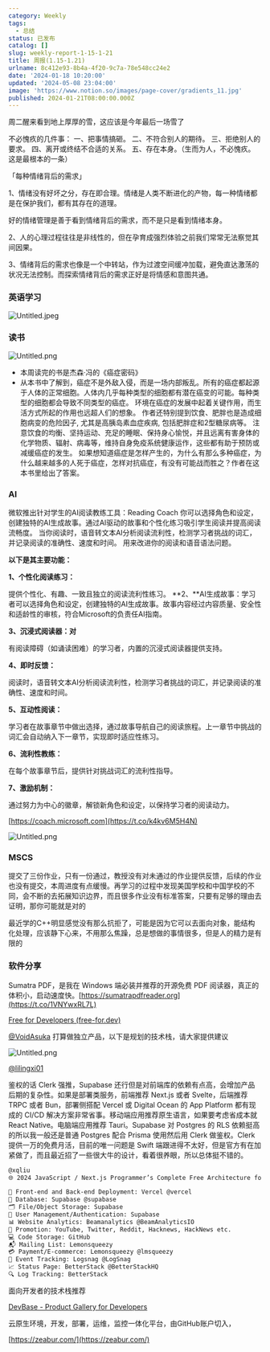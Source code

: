 ```yaml
---
category: Weekly
tags:
  - 总结
status: 已发布
catalog: []
slug: weekly-report-1-15-1-21
title: 周报(1.15-1.21)
urlname: 8c412e93-8b4a-4f20-9c7a-78e548cc24e2
date: '2024-01-18 10:20:00'
updated: '2024-05-08 23:04:00'
image: 'https://www.notion.so/images/page-cover/gradients_11.jpg'
published: 2024-01-21T08:00:00.000Z
---
```


周二醒来看到地上厚厚的雪，这应该是今年最后一场雪了


不必愧疚的几件事：
一、把事情搞砸。
二、不符合别人的期待。
三、拒绝别人的要求。
四、离开或终结不合适的关系。
五、存在本身。（生而为人，不必愧疚。这是最根本的一条）


「每种情绪背后的需求」


1、情绪没有好坏之分，存在即合理。情绪是人类不断进化的产物，每一种情绪都是在保护我们，都有其存在的道理。


好的情绪管理是善于看到情绪背后的需求，而不是只是看到情绪本身。


2、人的心理过程往往是非线性的，但在孕育成强烈体验之前我们常常无法察觉其间因果。


3、情绪背后的需求也像是一个中转站，作为过渡空间缓冲加载，避免直达激荡的状况无法控制。而探索情绪背后的需求正好是将情感和意图共通。


### 英语学习


![Untitled.jpeg](https://prod-files-secure.s3.us-west-2.amazonaws.com/5d24fe63-e567-4804-86f9-9fdc62e13082/faec46dc-9da5-4799-b905-c316418f1168/Untitled.jpeg?X-Amz-Algorithm=AWS4-HMAC-SHA256&X-Amz-Content-Sha256=UNSIGNED-PAYLOAD&X-Amz-Credential=ASIAZI2LB466U75XBJBT%2F20250410%2Fus-west-2%2Fs3%2Faws4_request&X-Amz-Date=20250410T053931Z&X-Amz-Expires=3600&X-Amz-Security-Token=IQoJb3JpZ2luX2VjECUaCXVzLXdlc3QtMiJHMEUCIQDTwz%2FqHe05nCymEy3vpUk6lA8ip2%2BZGENkI4d1FA4C3QIgMZRCSs1D7uBqHn621ejZtJHe3DSqDxwvukUx169Bb6YqiAQInv%2F%2F%2F%2F%2F%2F%2F%2F%2F%2FARAAGgw2Mzc0MjMxODM4MDUiDK9e%2FlaD1JDRARkWPyrcA9ci8VmWUf4qJS0d0R5VGKK070yi9sNdwRsOnHdFZ4sfWbVK%2FSZYnJt0hxAu7cLXhgdF0pP%2BtU%2F%2BcDuMHgBX9BhTzNouJ0x%2Bf5KkeDxrcgEpoMKmDeLOJl%2BO7knG9xb0OgDUb25Q1PfJ8sdEwiT7E3wmnSnrbjFJv1cE76jPeZ5PsD%2BJwbgNIdazHZF6BmT1OUHWfjnWpQTmDf3VUG8buO6%2BOZKvnyVH5OrZy%2BxF0l5ylLknAdfdtS9vdwNbDPSqqFPbcenrlFcqHVMsSlPVPxBEnBxLkxvP%2FlRCOqJCd3uM7lF0wGvIpnrrfYXr8m%2FpQQkdyHK%2FSI%2BpDgOoqKHRqFZvVGQuKwR0BbHneXKFf7n0eYVMFQk4%2B2lXGh3AXLC8Q9zWaZ4jFmeYwyMAAr9M13sOW%2FSzLQBcDRZo9kN%2BOaa79B1cCr%2FiHxbrpU9fudU1xLyWjKrjUHRdLJ4d%2Bs9F5jcT0hnDBgHLbrbVyFCwMHBO1WKanneyz%2FZxtUyvLNj6npC2ogvasfZp3untg7fJSnNnAqdUQEP3lMNB%2F9FHcdqeHLgFt0yS7ljrP9l3QTml5ZcDa9mkCZJozFd%2FxbaNnfIWQTANqx%2BBPPkzPcVndRUVFxy8uvSf%2FjU%2BktsHMOyl3b8GOqUBiqPWoiG5f9loBVzS92CTCL2dyUCu4oJWM3985DLDQ%2FSahF1yzV0%2BxtOv3j39jM2zPOfGGMoDc8uRTTxUpbc2u6CodM8tLG70FBUxnS1Ib1iNRaKsrDbURVn57BbP9dwUZw0L%2F3tu7XvYYsLVRt4Pl0osBm64Kr%2FCTak8tT3pWHpx%2FyLAMJ5tLzXAlkzFRmeS1WgisdvlDaIxS%2FL%2BqDL8%2BaerY7C4&X-Amz-Signature=15a84ca9c4454b0d9932a0fbf5eea32bbb16c18db88e5f6d1bd3480c0963f4db&X-Amz-SignedHeaders=host&x-id=GetObject)


### 读书


![Untitled.png](https://prod-files-secure.s3.us-west-2.amazonaws.com/5d24fe63-e567-4804-86f9-9fdc62e13082/08aff459-da99-4ed5-87c6-1f4c95b62ac3/Untitled.png?X-Amz-Algorithm=AWS4-HMAC-SHA256&X-Amz-Content-Sha256=UNSIGNED-PAYLOAD&X-Amz-Credential=ASIAZI2LB466U75XBJBT%2F20250410%2Fus-west-2%2Fs3%2Faws4_request&X-Amz-Date=20250410T053931Z&X-Amz-Expires=3600&X-Amz-Security-Token=IQoJb3JpZ2luX2VjECUaCXVzLXdlc3QtMiJHMEUCIQDTwz%2FqHe05nCymEy3vpUk6lA8ip2%2BZGENkI4d1FA4C3QIgMZRCSs1D7uBqHn621ejZtJHe3DSqDxwvukUx169Bb6YqiAQInv%2F%2F%2F%2F%2F%2F%2F%2F%2F%2FARAAGgw2Mzc0MjMxODM4MDUiDK9e%2FlaD1JDRARkWPyrcA9ci8VmWUf4qJS0d0R5VGKK070yi9sNdwRsOnHdFZ4sfWbVK%2FSZYnJt0hxAu7cLXhgdF0pP%2BtU%2F%2BcDuMHgBX9BhTzNouJ0x%2Bf5KkeDxrcgEpoMKmDeLOJl%2BO7knG9xb0OgDUb25Q1PfJ8sdEwiT7E3wmnSnrbjFJv1cE76jPeZ5PsD%2BJwbgNIdazHZF6BmT1OUHWfjnWpQTmDf3VUG8buO6%2BOZKvnyVH5OrZy%2BxF0l5ylLknAdfdtS9vdwNbDPSqqFPbcenrlFcqHVMsSlPVPxBEnBxLkxvP%2FlRCOqJCd3uM7lF0wGvIpnrrfYXr8m%2FpQQkdyHK%2FSI%2BpDgOoqKHRqFZvVGQuKwR0BbHneXKFf7n0eYVMFQk4%2B2lXGh3AXLC8Q9zWaZ4jFmeYwyMAAr9M13sOW%2FSzLQBcDRZo9kN%2BOaa79B1cCr%2FiHxbrpU9fudU1xLyWjKrjUHRdLJ4d%2Bs9F5jcT0hnDBgHLbrbVyFCwMHBO1WKanneyz%2FZxtUyvLNj6npC2ogvasfZp3untg7fJSnNnAqdUQEP3lMNB%2F9FHcdqeHLgFt0yS7ljrP9l3QTml5ZcDa9mkCZJozFd%2FxbaNnfIWQTANqx%2BBPPkzPcVndRUVFxy8uvSf%2FjU%2BktsHMOyl3b8GOqUBiqPWoiG5f9loBVzS92CTCL2dyUCu4oJWM3985DLDQ%2FSahF1yzV0%2BxtOv3j39jM2zPOfGGMoDc8uRTTxUpbc2u6CodM8tLG70FBUxnS1Ib1iNRaKsrDbURVn57BbP9dwUZw0L%2F3tu7XvYYsLVRt4Pl0osBm64Kr%2FCTak8tT3pWHpx%2FyLAMJ5tLzXAlkzFRmeS1WgisdvlDaIxS%2FL%2BqDL8%2BaerY7C4&X-Amz-Signature=aa61bf104d6f66a33ac974faa0668aeab6e7625284bb2a4e17f40ad8255ad42b&X-Amz-SignedHeaders=host&x-id=GetObject)

- 本周读完的书是杰森·冯的《癌症密码》
- 从本书中了解到，癌症不是外敌入侵，而是一场内部叛乱。所有的癌症都起源于人体的正常细胞。人体内几乎每种类型的细胞都有潜在癌变的可能。每种类型的细胞都会导致不同类型的癌症。
环境在癌症的发展中起着关键作用，而生活方式所起的作用也远超人们的想象。
作者还特别提到饮食、肥胖也是造成细胞病变的危险因子, 尤其是高胰岛素血症疾病, 包括肥胖症和2型糖尿病等。
注意饮食的均衡、坚持运动、充足的睡眠、保持身心愉悦，并且远离有害身体的化学物质、辐射、病毒等，维持自身免疫系统健康运作，这些都有助于预防或减缓癌症的发生。
如果想知道癌症是怎样产生的，为什么有那么多种癌症，为什么越来越多的人死于癌症，怎样对抗癌症，有没有可能战而胜之？作者在这本书里给出了答案。

### AI


微软推出针对学生的AI阅读教练工具：Reading Coach
你可以选择角色和设定，创建独特的AI生成故事。通过AI驱动的故事和个性化练习吸引学生阅读并提高阅读流畅度。
当你阅读时，语音转文本AI分析阅读流利性，检测学习者挑战的词汇，并记录阅读的准确性、速度和时间。
用来改进你的阅读和语音语法问题。


**以下是其主要功能：**


**1、个性化阅读练习：**


提供个性化、有趣、一致且独立的阅读流利性练习。
**2、**AI生成故事：学习者可以选择角色和设定，创建独特的AI生成故事。故事内容经过内容质量、安全性和适龄性的审核，符合Microsoft的负责任AI指南。


**3、沉浸式阅读器：对**


有阅读障碍（如诵读困难）的学习者，内置的沉浸式阅读器提供支持。


**4、即时反馈：**


阅读时，语音转文本AI分析阅读流利性，检测学习者挑战的词汇，并记录阅读的准确性、速度和时间。


**5、互动性阅读：**


学习者在故事章节中做出选择，通过故事导航自己的阅读旅程。上一章节中挑战的词汇会自动纳入下一章节，实现即时适应性练习。


**6、流利性教练：**


在每个故事章节后，提供针对挑战词汇的流利性指导。


**7、激励机制：**


通过努力为中心的徽章，解锁新角色和设定，以保持学习者的阅读动力。


[https://coach.microsoft.com](https://t.co/k4kv6M5H4N)


![Untitled.png](https://prod-files-secure.s3.us-west-2.amazonaws.com/5d24fe63-e567-4804-86f9-9fdc62e13082/8f53d036-0cfc-469d-a837-f15107675ae4/Untitled.png?X-Amz-Algorithm=AWS4-HMAC-SHA256&X-Amz-Content-Sha256=UNSIGNED-PAYLOAD&X-Amz-Credential=ASIAZI2LB466U75XBJBT%2F20250410%2Fus-west-2%2Fs3%2Faws4_request&X-Amz-Date=20250410T053931Z&X-Amz-Expires=3600&X-Amz-Security-Token=IQoJb3JpZ2luX2VjECUaCXVzLXdlc3QtMiJHMEUCIQDTwz%2FqHe05nCymEy3vpUk6lA8ip2%2BZGENkI4d1FA4C3QIgMZRCSs1D7uBqHn621ejZtJHe3DSqDxwvukUx169Bb6YqiAQInv%2F%2F%2F%2F%2F%2F%2F%2F%2F%2FARAAGgw2Mzc0MjMxODM4MDUiDK9e%2FlaD1JDRARkWPyrcA9ci8VmWUf4qJS0d0R5VGKK070yi9sNdwRsOnHdFZ4sfWbVK%2FSZYnJt0hxAu7cLXhgdF0pP%2BtU%2F%2BcDuMHgBX9BhTzNouJ0x%2Bf5KkeDxrcgEpoMKmDeLOJl%2BO7knG9xb0OgDUb25Q1PfJ8sdEwiT7E3wmnSnrbjFJv1cE76jPeZ5PsD%2BJwbgNIdazHZF6BmT1OUHWfjnWpQTmDf3VUG8buO6%2BOZKvnyVH5OrZy%2BxF0l5ylLknAdfdtS9vdwNbDPSqqFPbcenrlFcqHVMsSlPVPxBEnBxLkxvP%2FlRCOqJCd3uM7lF0wGvIpnrrfYXr8m%2FpQQkdyHK%2FSI%2BpDgOoqKHRqFZvVGQuKwR0BbHneXKFf7n0eYVMFQk4%2B2lXGh3AXLC8Q9zWaZ4jFmeYwyMAAr9M13sOW%2FSzLQBcDRZo9kN%2BOaa79B1cCr%2FiHxbrpU9fudU1xLyWjKrjUHRdLJ4d%2Bs9F5jcT0hnDBgHLbrbVyFCwMHBO1WKanneyz%2FZxtUyvLNj6npC2ogvasfZp3untg7fJSnNnAqdUQEP3lMNB%2F9FHcdqeHLgFt0yS7ljrP9l3QTml5ZcDa9mkCZJozFd%2FxbaNnfIWQTANqx%2BBPPkzPcVndRUVFxy8uvSf%2FjU%2BktsHMOyl3b8GOqUBiqPWoiG5f9loBVzS92CTCL2dyUCu4oJWM3985DLDQ%2FSahF1yzV0%2BxtOv3j39jM2zPOfGGMoDc8uRTTxUpbc2u6CodM8tLG70FBUxnS1Ib1iNRaKsrDbURVn57BbP9dwUZw0L%2F3tu7XvYYsLVRt4Pl0osBm64Kr%2FCTak8tT3pWHpx%2FyLAMJ5tLzXAlkzFRmeS1WgisdvlDaIxS%2FL%2BqDL8%2BaerY7C4&X-Amz-Signature=ec6d944b1461b2c16d4e981748b2777812d1b705a0f000ee152ea5fcfe5862ed&X-Amz-SignedHeaders=host&x-id=GetObject)


### MSCS


提交了三份作业，只有一份通过，教授没有对未通过的作业提供反馈，后续的作业也没有提交，本周进度有点缓慢。再学习的过程中发现美国学校和中国学校的不同，会不断的去拓展知识边界，而且很多作业没有标准答案，只要有足够的理由去证明，那你可能就是对的


最近学的C++明显感觉没有那么抗拒了，可能是因为它可以去面向对象，能结构化处理，应该静下心来，不用那么焦躁，总是想做的事情很多，但是人的精力是有限的


### 软件分享


Sumatra PDF，是我在 Windows 端必装并推荐的开源免费 PDF 阅读器，真正的体积小，启动速度快。[https://sumatrapdfreader.org](https://t.co/1VNYwxRL7L)


[Free for Developers (free-for.dev)](https://free-for.dev/#/)


[@VoidAsuka](https://twitter.com/VoidAsuka) 打算做独立产品，以下是规划的技术栈，请大家提供建议


![Untitled.png](https://prod-files-secure.s3.us-west-2.amazonaws.com/5d24fe63-e567-4804-86f9-9fdc62e13082/93561a3c-b2bc-4a43-bbc5-67e3f740ed5e/Untitled.png?X-Amz-Algorithm=AWS4-HMAC-SHA256&X-Amz-Content-Sha256=UNSIGNED-PAYLOAD&X-Amz-Credential=ASIAZI2LB466U75XBJBT%2F20250410%2Fus-west-2%2Fs3%2Faws4_request&X-Amz-Date=20250410T053931Z&X-Amz-Expires=3600&X-Amz-Security-Token=IQoJb3JpZ2luX2VjECUaCXVzLXdlc3QtMiJHMEUCIQDTwz%2FqHe05nCymEy3vpUk6lA8ip2%2BZGENkI4d1FA4C3QIgMZRCSs1D7uBqHn621ejZtJHe3DSqDxwvukUx169Bb6YqiAQInv%2F%2F%2F%2F%2F%2F%2F%2F%2F%2FARAAGgw2Mzc0MjMxODM4MDUiDK9e%2FlaD1JDRARkWPyrcA9ci8VmWUf4qJS0d0R5VGKK070yi9sNdwRsOnHdFZ4sfWbVK%2FSZYnJt0hxAu7cLXhgdF0pP%2BtU%2F%2BcDuMHgBX9BhTzNouJ0x%2Bf5KkeDxrcgEpoMKmDeLOJl%2BO7knG9xb0OgDUb25Q1PfJ8sdEwiT7E3wmnSnrbjFJv1cE76jPeZ5PsD%2BJwbgNIdazHZF6BmT1OUHWfjnWpQTmDf3VUG8buO6%2BOZKvnyVH5OrZy%2BxF0l5ylLknAdfdtS9vdwNbDPSqqFPbcenrlFcqHVMsSlPVPxBEnBxLkxvP%2FlRCOqJCd3uM7lF0wGvIpnrrfYXr8m%2FpQQkdyHK%2FSI%2BpDgOoqKHRqFZvVGQuKwR0BbHneXKFf7n0eYVMFQk4%2B2lXGh3AXLC8Q9zWaZ4jFmeYwyMAAr9M13sOW%2FSzLQBcDRZo9kN%2BOaa79B1cCr%2FiHxbrpU9fudU1xLyWjKrjUHRdLJ4d%2Bs9F5jcT0hnDBgHLbrbVyFCwMHBO1WKanneyz%2FZxtUyvLNj6npC2ogvasfZp3untg7fJSnNnAqdUQEP3lMNB%2F9FHcdqeHLgFt0yS7ljrP9l3QTml5ZcDa9mkCZJozFd%2FxbaNnfIWQTANqx%2BBPPkzPcVndRUVFxy8uvSf%2FjU%2BktsHMOyl3b8GOqUBiqPWoiG5f9loBVzS92CTCL2dyUCu4oJWM3985DLDQ%2FSahF1yzV0%2BxtOv3j39jM2zPOfGGMoDc8uRTTxUpbc2u6CodM8tLG70FBUxnS1Ib1iNRaKsrDbURVn57BbP9dwUZw0L%2F3tu7XvYYsLVRt4Pl0osBm64Kr%2FCTak8tT3pWHpx%2FyLAMJ5tLzXAlkzFRmeS1WgisdvlDaIxS%2FL%2BqDL8%2BaerY7C4&X-Amz-Signature=4306d6ca71a190826de33173db40ee449ebb6bf50aee37e21b379ed6c1b39963&X-Amz-SignedHeaders=host&x-id=GetObject)


[@lilingxi01](https://twitter.com/lilingxi01)


鉴权的话 Clerk 强推，Supabase 还行但是对前端库的依赖有点高，会增加产品后期的复杂性。如果是部署类服务，前端推荐 Next.js 或者 Svelte，后端推荐 TRPC 或者 Bun，部署侧搭配 Vercel 或 Digital Ocean 的 App Platform 都有现成的 CI/CD 解决方案非常省事。移动端应用推荐原生语言，如果要考虑省成本就 React Native。电脑端应用推荐 Tauri。Supabase 对 Postgres 的 RLS 依赖挺高的所以我一般还是普通 Postgres 配合 Prisma 使用然后用 Clerk 做鉴权。Clerk 提供一万的免费月活，目前的唯一问题是 Swift 端跟进得不太好，但是官方有在加紧做了，而且最近招了一些很大牛的设计，看着很养眼，所以总体挺不错的。


```markdown
@xqliu
🌐 2024 JavaScript / Next.js Programmer’s Complete Free Architecture for solo entrepreneur:

🔧 Front-end and Back-end Deployment: Vercel @vercel
💾 Database: Supabase @supabase
🗂️ File/Object Storage: Supabase
👥 User Management/Authentication: Supabase
📊 Website Analytics: Beamanalytics @BeamAnalyticsIO
📣 Promotion: YouTube, Twitter, Reddit, Hacknews, HackNews etc. 
💻 Code Storage: GitHub
📬 Mailing List: Lemonsqueezy
💳 Payment/E-commerce: Lemonsqueezy @lmsqueezy
📌 Event Tracking: Logsnag @LogSnag
📈 Status Page: BetterStack @BetterStackHQ
🔍 Log Tracking: BetterStack
```


面向开发者的技术栈推荐


[DevBase - Product Gallery for Developers](https://devbase.fyi/)


云原生环境，开发，部署，运维，监控一体化平台，由GitHub账户切入，


[https://zeabur.com/](https://zeabur.com/)

